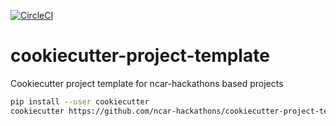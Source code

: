 
[![CircleCI](https://img.shields.io/circleci/project/github/ncar-hackathons/cookiecutter-project-template/master.svg?style=for-the-badge&logo=circleci)](https://circleci.com/gh/ncar-hackathons/cookiecutter-project-template)


# cookiecutter-project-template
Cookiecutter project template for ncar-hackathons based projects

```bash
pip install --user cookiecutter
cookiecutter https://github.com/ncar-hackathons/cookiecutter-project-template.git
```